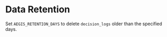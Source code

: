# Data Retention

Set `AEGIS_RETENTION_DAYS` to delete `decision_logs` older than the specified days.

